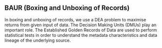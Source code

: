 ## BAUR (Boxing and Unboxing of Records)

In boxing and unboxing of records, we use a DEA problem to maximise returns from given input of data. The Decision Making Units (DMUs) play an important role. The Established Golden Records of Data are used to perform statistical tests in order to understand the metadata characteristics and data lineage of the underlying source. 

